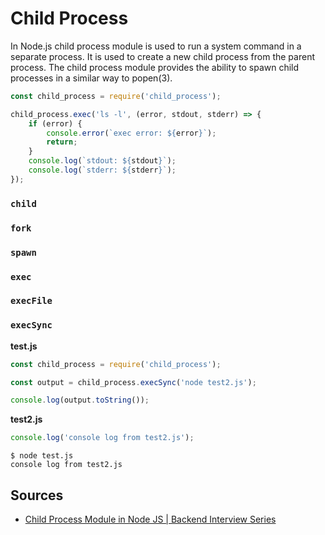 # Child Process
In Node.js child process module is used to run a system command in a separate process. It is used to create a new child
process from the parent process. The child process module provides the ability to spawn child processes in a similar way
to popen(3).

```js
const child_process = require('child_process');

child_process.exec('ls -l', (error, stdout, stderr) => {
    if (error) {
        console.error(`exec error: ${error}`);
        return;
    }
    console.log(`stdout: ${stdout}`);
    console.log(`stderr: ${stderr}`);
});
```

### `child`

### `fork`

### `spawn`

### `exec`

### `execFile`

### `execSync`

**test.js**
```js
const child_process = require('child_process');

const output = child_process.execSync('node test2.js');

console.log(output.toString());
```

**test2.js**
```js
console.log('console log from test2.js');
```

```shell
$ node test.js
console log from test2.js
```


## Sources
* [ Child Process Module in Node JS | Backend Interview Series ](https://www.youtube.com/watch?v=JjOvDXe8-jQ)